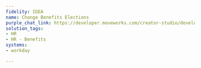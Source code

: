 ```yaml
---
fidelity: IDEA
name: Change Benefits Elections
purple_chat_link: https://developer.moveworks.com/creator-studio/developer-tools/purple-chat-builder/?workspace=%7B%22title%22%3A%22My+Workspace%22%2C%22botSettings%22%3A%7B%22name%22%3A%22%22%2C%22imageUrl%22%3A%22%22%7D%2C%22mocks%22%3A%5B%7B%22id%22%3A8661%2C%22title%22%3A%22New+Mock%22%2C%22transcript%22%3A%7B%22messages%22%3A%5B%7B%22from%22%3A%22USER%22%2C%22text%22%3A%22My+health+insurance+needs+updating%3B+I+just+had+a+baby.%22%7D%2C%7B%22from%22%3A%22ANNOTATION%22%2C%22text%22%3A%22Identifies+need+to+update+health+insurance+due+to+a+life+event.%22%7D%2C%7B%22from%22%3A%22BOT%22%2C%22text%22%3A%22%3Cp%3ELet%27s+update+your+health+insurance+for+the+life+event.%3Cbr%3E%3C%2Fp%3E%22%2C%22cards%22%3A%5B%7B%22title%22%3A%22%3Cp%3EHealth+Insurance+Update%3Cbr%3E%3C%2Fp%3E%22%2C%22text%22%3A%22%3Cp%3E%3Cb%3EEvent+Type%3A%3C%2Fb%3E+Birth+of+Child%3Cbr%3E%3Cb%3EDate%3A%3C%2Fb%3E+Please+provide+the+birth+date.%3Cbr%3E%3C%2Fp%3E%22%2C%22buttons%22%3A%5B%7B%22style%22%3A%22PRIMARY%22%2C%22text%22%3A%22Proceed+with+Update%22%7D%2C%7B%22text%22%3A%22Edit+Details%22%7D%2C%7B%22text%22%3A%22Cancel%22%7D%5D%7D%5D%7D%2C%7B%22from%22%3A%22USER%22%2C%22text%22%3A%22Proceed+with+Update%22%7D%2C%7B%22from%22%3A%22BOT%22%2C%22text%22%3A%22%3Cp%3EWhat+is+the+date+of+birth+for+the+new+child%3F%3Cbr%3E%3C%2Fp%3E%22%7D%2C%7B%22from%22%3A%22USER%22%2C%22text%22%3A%22April+15%2C+2023%22%7D%2C%7B%22from%22%3A%22BOT%22%2C%22text%22%3A%22%3Cp%3EConfirm+the+update+to+your+health+insurance%3A%3Cbr%3E%3C%2Fp%3E%22%2C%22cards%22%3A%5B%7B%22title%22%3A%22%3Cp%3EConfirmation%3Cbr%3E%3C%2Fp%3E%22%2C%22text%22%3A%22%3Cp%3E%3Cb%3EEvent%3A%3C%2Fb%3E+Birth+of+Child%3Cbr%3E%3Cb%3EEffective+Date%3A%3C%2Fb%3E+April+15%2C+2023%3Cbr%3E%3C%2Fp%3E%22%2C%22buttons%22%3A%5B%7B%22style%22%3A%22PRIMARY%22%2C%22text%22%3A%22Confirm+Update%22%7D%2C%7B%22text%22%3A%22Edit+Details%22%7D%2C%7B%22text%22%3A%22Cancel%22%7D%5D%7D%5D%7D%5D%2C%22settings%22%3A%7B%22colorStyle%22%3A%22LIGHT%22%2C%22startTime%22%3A%2211%3A43%2BAM%22%2C%22defaultPerson%22%3A%22GWEN%22%2C%22editable%22%3Atrue%2C%22botName%22%3A%22%22%2C%22botImageUrl%22%3A%22%22%7D%7D%7D%5D%7D
solution_tags:
- HR
- HR - Benefits
systems:
- workday

---
```


